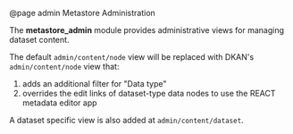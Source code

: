 @page admin Metastore Administration

The **metastore_admin** module provides administrative views for managing dataset content.

The default `admin/content/node` view will be replaced with DKAN's `admin/content/node` view that:
  1. adds an additional filter for "Data type"
  2. overrides the edit links of dataset-type data nodes to use the REACT metadata editor app

A dataset specific view is also added at `admin/content/dataset`.
